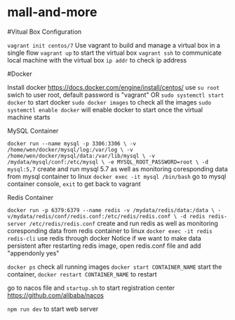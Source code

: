 # mall-and-more

#Vitual Box Configuration

`vagrant init centos/7` Use vagrant to build and manage a virtual box in a single flow
`vagrant up` to start the virtual box
`vagrant ssh` to communicate local machine with the virtual box
`ip addr` to check ip address

#Docker

Install docker https://docs.docker.com/engine/install/centos/
use `su root` swich to user root, default password is "vagrant"
OR
`sudo systemctl start docker` to start docker
`sudo docker images` to check all the images
`sudo systemctl enable docker` will enable docker to start once the virtual machine starts

MySQL Container

`docker run --name mysql -p 3306:3306 \
-v /home/wen/docker/mysql/log:/var/log \
-v /home/wen/docker/mysql/data:/var/lib/mysql \
-v /mydata/mysql/conf:/etc/mysql \
-e MYSQL_ROOT_PASSWORD=root \
-d mysql:5,7`  create and run mysql 5.7 as well as monitoring coresponding data from mysql container to linux
`docker exec -it mysql /bin/bash` go to mysql container console, `exit` to get back to vagrant

Redis Container

`docker run -p 6379:6379 --name redis -v /mydata/redis/data:/data \
-v/mydata/redis/conf/redis.conf:/etc/redis/redis.conf \
-d redis redis-server /etc/redis/redis.conf` create and run redis as well as monitoring coresponding data from redis container to linux
`docker exec -it redis redis-cli` use redis through docker
Notice if we want to make data persistent after restarting redis image, open redis.conf file and add "appendonly yes"

`docker ps` check all running images
`docker start CONTAINER_NAME` start the container, `docker restart CONTAINER_NAME` to restart


go to nacos file and `startup.sh` to start registration center https://github.com/alibaba/nacos

`npm run dev` to start web server




